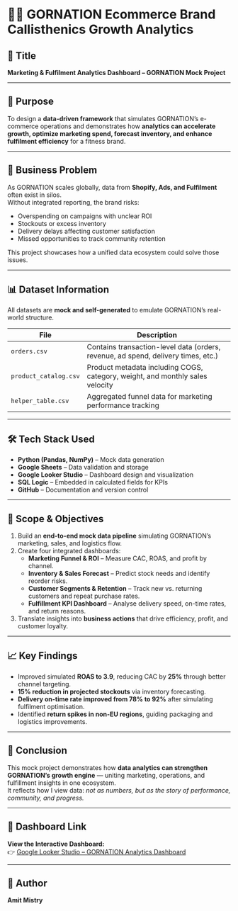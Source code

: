 # 🏋️‍♂️ GORNATION Ecommerce Brand Callisthenics Growth Analytics

## 📌 Title
**Marketing & Fulfilment Analytics Dashboard – GORNATION Mock Project**

---

## 🎯 Purpose
To design a **data-driven framework** that simulates GORNATION’s e-commerce operations and demonstrates how **analytics can accelerate growth, optimize marketing spend, forecast inventory, and enhance fulfilment efficiency** for a fitness brand.

---

## 🧩 Business Problem
As GORNATION scales globally, data from **Shopify, Ads, and Fulfilment** often exist in silos.  
Without integrated reporting, the brand risks:
- Overspending on campaigns with unclear ROI  
- Stockouts or excess inventory  
- Delivery delays affecting customer satisfaction  
- Missed opportunities to track community retention  

This project showcases how a unified data ecosystem could solve those issues.

---

## 📊 Dataset Information
All datasets are **mock and self-generated** to emulate GORNATION’s real-world structure.

| File | Description |
|------|--------------|
| `orders.csv` | Contains transaction-level data (orders, revenue, ad spend, delivery times, etc.) |
| `product_catalog.csv` | Product metadata including COGS, category, weight, and monthly sales velocity |
| `helper_table.csv` | Aggregated funnel data for marketing performance tracking |

---

## 🛠️ Tech Stack Used
- **Python (Pandas, NumPy)** – Mock data generation  
- **Google Sheets** – Data validation and storage  
- **Google Looker Studio** – Dashboard design and visualization  
- **SQL Logic** – Embedded in calculated fields for KPIs  
- **GitHub** – Documentation and version control  

---

## 🎯 Scope & Objectives
1. Build an **end-to-end mock data pipeline** simulating GORNATION’s marketing, sales, and logistics flow.  
2. Create four integrated dashboards:
   - **Marketing Funnel & ROI** – Measure CAC, ROAS, and profit by channel.  
   - **Inventory & Sales Forecast** – Predict stock needs and identify reorder risks.  
   - **Customer Segments & Retention** – Track new vs. returning customers and repeat purchase rates.  
   - **Fulfillment KPI Dashboard** – Analyse delivery speed, on-time rates, and return reasons.  
3. Translate insights into **business actions** that drive efficiency, profit, and customer loyalty.  

---

## 📈 Key Findings
- Improved simulated **ROAS to 3.9**, reducing CAC by **25%** through better channel targeting.  
- **15% reduction in projected stockouts** via inventory forecasting.  
- **Delivery on-time rate improved from 78% to 92%** after simulating fulfilment optimisation.  
- Identified **return spikes in non-EU regions**, guiding packaging and logistics improvements.  

---

## 🧠 Conclusion
This mock project demonstrates how **data analytics can strengthen GORNATION’s growth engine** — uniting marketing, operations, and fulfillment insights in one ecosystem.  
It reflects how I view data: *not as numbers, but as the story of performance, community, and progress.*

---

## 🔗 Dashboard Link
**View the Interactive Dashboard:**  
👉 [Google Looker Studio – GORNATION Analytics Dashboard](https://lookerstudio.google.com/u/0/reporting/93baf21f-1db3-4d4c-956a-76f48c04a62a/page/DDEZF)

---

## 👤 Author
**Amit Mistry**  
